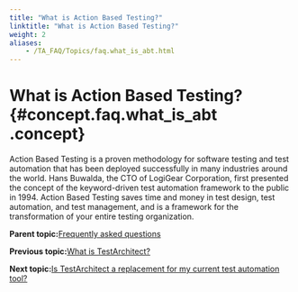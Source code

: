 ```yaml
--- 
title: "What is Action Based Testing?"
linktitle: "What is Action Based Testing?"
weight: 2
aliases: 
    - /TA_FAQ/Topics/faq.what_is_abt.html
---
```

# What is Action Based Testing? {#concept.faq.what_is_abt .concept}

Action Based Testing is a proven methodology for software testing and test automation that has been deployed successfully in many industries around the world. Hans Buwalda, the CTO of LogiGear Corporation, first presented the concept of the keyword-driven test automation framework to the public in 1994. Action Based Testing saves time and money in test design, test automation, and test management, and is a framework for the transformation of your entire testing organization.

**Parent topic:**[Frequently asked questions](../../TA_Help/Topics/Support_FAQ.html)

**Previous topic:**[What is TestArchitect?](../../TA_FAQ/Topics/faq.what_is_ta.html)

**Next topic:**[Is TestArchitect a replacement for my current test automation tool?](../../TA_FAQ/Topics/faq.is_ta_a_replacement.html)

